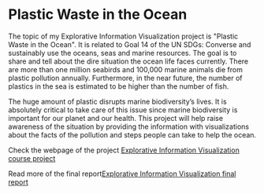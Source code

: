 # Plastic Waste in the Ocean

The topic of my Explorative Information Visualization project is "Plastic Waste in the Ocean". It is related to Goal 14 of the UN SDGs: Converse and sustainably use the oceans, seas and marine resources. The goal is to share and tell about the dire situation the ocean life faces currently. There are more than one million seabirds and 100,000 marine animals die from plastic pollution annually. Furthermore, in the near future, the number of plastics in the sea is estimated to be higher than the number of fish.

The huge amount of plastic disrupts marine biodiversity’s lives. It is absolutely critical to take care of this issue since marine biodiversity is important
for our planet and our health. This project will help raise awareness of the situation by providing the information with visualizations about the facts of the pollution and steps people can take to help the ocean.

Check the webpage of the project [Explorative Information Visualization course project](https://angelineoktaviana.wixsite.com/saveoceanlife)

Read more of the final report[Explorative Information Visualization final report](https://github.com/angelineov/Plastic-Waste-in-the-Ocean/blob/main/Plastic-Waste-in-the-Ocean.pdf)
